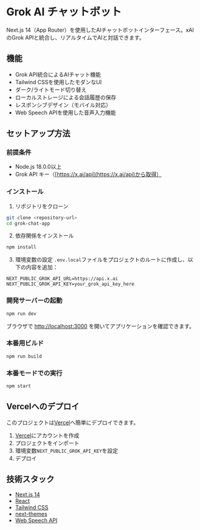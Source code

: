 # Grok AI チャットボット

Next.js 14（App Router）を使用したAIチャットボットインターフェース。xAIのGrok APIと統合し、リアルタイムでAIと対話できます。

## 機能

- Grok API統合によるAIチャット機能
- Tailwind CSSを使用したモダンなUI
- ダーク/ライトモード切り替え
- ローカルストレージによる会話履歴の保存
- レスポンシブデザイン（モバイル対応）
- Web Speech APIを使用した音声入力機能

## セットアップ方法

### 前提条件

- Node.js 18.0.0以上
- Grok API キー（[https://x.ai/api](https://x.ai/api)から取得）

### インストール

1. リポジトリをクローン
```bash
git clone <repository-url>
cd grok-chat-app
```

2. 依存関係をインストール
```bash
npm install
```

3. 環境変数の設定
`.env.local`ファイルをプロジェクトのルートに作成し、以下の内容を追加：
```
NEXT_PUBLIC_GROK_API_URL=https://api.x.ai
NEXT_PUBLIC_GROK_API_KEY=your_grok_api_key_here
```

### 開発サーバーの起動

```bash
npm run dev
```

ブラウザで [http://localhost:3000](http://localhost:3000) を開いてアプリケーションを確認できます。

### 本番用ビルド

```bash
npm run build
```

### 本番モードでの実行

```bash
npm start
```

## Vercelへのデプロイ

このプロジェクトは[Vercel](https://vercel.com)へ簡単にデプロイできます。

1. [Vercel](https://vercel.com)にアカウントを作成
2. プロジェクトをインポート
3. 環境変数`NEXT_PUBLIC_GROK_API_KEY`を設定
4. デプロイ

## 技術スタック

- [Next.js 14](https://nextjs.org/)
- [React](https://reactjs.org/)
- [Tailwind CSS](https://tailwindcss.com/)
- [next-themes](https://github.com/pacocoursey/next-themes)
- [Web Speech API](https://developer.mozilla.org/en-US/docs/Web/API/Web_Speech_API)
